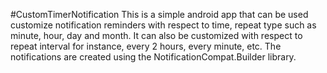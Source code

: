 #CustomTimerNotification
This is a simple android app that can be used customize notification reminders with respect to time, repeat type such as minute, hour, day and month.
It can also be customized with respect to repeat interval for instance, every 2 hours, every minute, etc.
The notifications are created using the NotificationCompat.Builder library.
